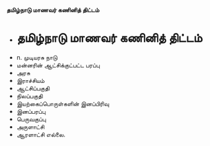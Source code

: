 **தமிழ்நாடு மாணவர் கணினித் திட்டம்**
- # தமிழ்நாடு மாணவர் கணினித் திட்டம்
- n. முடியரசு நாடு
- மன்னரின் ஆட்சிக்குட்பட்ட பரப்பு
- அரசு
- இராச்சியம்
- ஆட்சிப்பகுதி
- நிலப்பகுதி
- இயற்கைப்பொருள்களின் இனப்பிரிவு
- இனப்பரப்பு
- பெருவகுப்பு
- அருளாட்சி
- ஆரளாட்சி எல்லை.

